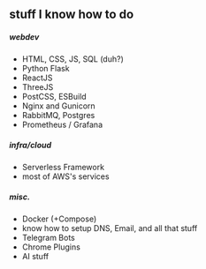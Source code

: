 ## stuff I know how to do
##### webdev
- HTML, CSS, JS, SQL (duh?)
- Python Flask
- ReactJS
- ThreeJS
- PostCSS, ESBuild
- Nginx and Gunicorn
- RabbitMQ, Postgres
- Prometheus / Grafana

##### infra/cloud
- Serverless Framework
- most of AWS's services

##### misc.
- Docker (+Compose)
- know how to setup DNS, Email, and all that stuff
- Telegram Bots
- Chrome Plugins
- AI stuff
